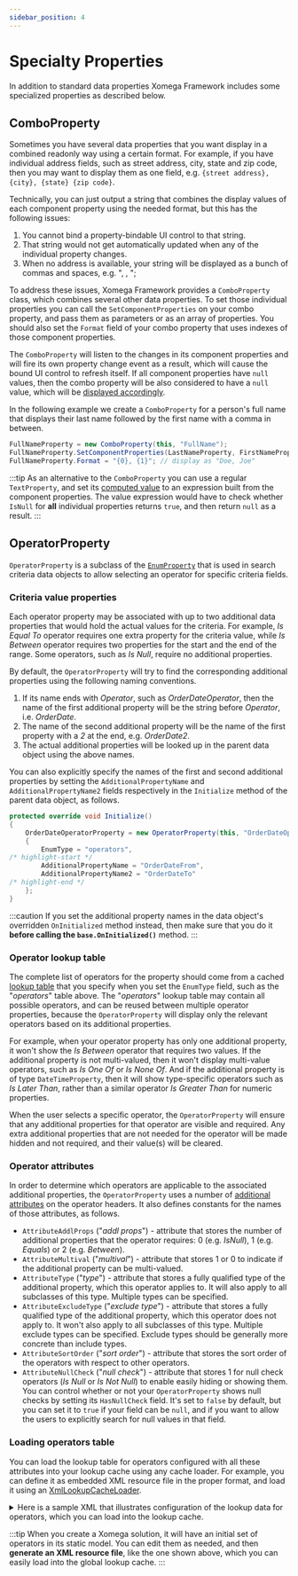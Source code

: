 ```yaml
---
sidebar_position: 4
---
```


# Specialty Properties

In addition to standard data properties Xomega Framework includes some specialized properties as described below.

## ComboProperty

Sometimes you have several data properties that you want display in a combined readonly way using a certain format. For example, if you have individual address fields, such as street address, city, state and zip code, then you may want to display them as one field, e.g. `{street address}, {city}, {state} {zip code}`.

Technically, you can just output a string that combines the display values of each component property using the needed format, but this has the following issues:
1. You cannot bind a property-bindable UI control to that string.
1. That string would not get automatically updated when any of the individual property changes.
1. When no address is available, your string will be displayed as a bunch of commas and spaces, e.g. ", ,  ";

To address these issues, Xomega Framework provides a `ComboProperty` class, which combines several other data properties. To set those individual properties you can call the `SetComponentProperties` on your combo property, and pass them as parameters or as an array of properties. You should also set the `Format` field of your combo property that uses indexes of those component properties.

The `ComboProperty` will listen to the changes in its component properties and will fire its own property change event as a result, which will cause the bound UI control to refresh itself. If all component properties have `null` values, then the combo property will be also considered to have a `null` value, which will be [displayed accordingly](base#null-values).

In the following example we create a `ComboProperty` for a person's full name that displays their last name followed by the first name with a comma in between.

```cs
FullNameProperty = new ComboProperty(this, "FullName");
FullNameProperty.SetComponentProperties(LastNameProperty, FirstNameProperty);
FullNameProperty.Format = "{0}, {1}"; // display as "Doe, Joe"
```

:::tip
As an alternative to the `ComboProperty` you can use a regular `TextProperty`, and set its [computed value](base#computed-value) to an expression built from the component properties. The value expression would have to check whether `IsNull` for **all** individual properties returns `true`, and then return `null` as a result.
:::

## OperatorProperty

`OperatorProperty` is a subclass of the [`EnumProperty`](enum) that is used in search criteria data objects to allow selecting an operator for specific criteria fields.

### Criteria value properties

Each operator property may be associated with up to two additional data properties that would hold the actual values for the criteria. For example, *Is Equal To* operator requires one extra property for the criteria value, while *Is Between* operator requires two properties for the start and the end of the range. Some operators, such as *Is Null*, require no additional properties.

By default, the `OperatorProperty` will try to find the corresponding additional properties using the following naming conventions.
1. If its name ends with *Operator*, such as *OrderDateOperator*, then the name of the first additional property will be the string before *Operator*, i.e. *OrderDate*.
1. The name of the second additional property will be the name of the first property with a *2* at the end, e.g. *OrderDate2*.
1. The actual additional properties will be looked up in the parent data object using the above names.

You can also explicitly specify the names of the first and second additional properties by setting the `AdditionalPropertyName` and `AdditionalPropertyName2` fields respectively in the `Initialize` method of the parent data object, as follows.

```cs title="OrderCriteriaObject.cs"
protected override void Initialize()
{
    OrderDateOperatorProperty = new OperatorProperty(this, "OrderDateOperator")
    {
        EnumType = "operators",
/* highlight-start */
        AdditionalPropertyName = "OrderDateFrom",
        AdditionalPropertyName2 = "OrderDateTo"
/* highlight-end */
    };
}
```

:::caution
If you set the additional property names in the data object's overridden `OnInitialized` method instead, then make sure that you do it **before calling the `base.OnInitialized()`** method.
:::

### Operator lookup table

The complete list of operators for the property should come from a cached [lookup table](../lookup#lookup-table) that you specify when you set the `EnumType` field, such as the "*operators*" table above. The "*operators*" lookup table may contain all possible operators, and can be reused between multiple operator properties, because the `OperatorProperty` will display only the relevant operators based on its additional properties. 

For example, when your operator property has only one additional property, it won't show the *Is Between* operator that requires two values. If the additional property is not multi-valued, then it won't display multi-value operators, such as *Is One Of* or *Is None Of*. And if the additional property is of type `DateTimeProperty`, then it will show type-specific operators such as *Is Later Than*, rather than a similar operator *Is Greater Than* for numeric properties.

When the user selects a specific operator, the `OperatorProperty` will ensure that any additional properties for that operator are visible and required. Any extra additional properties that are not needed for the operator will be made hidden and not required, and their value(s) will be cleared.

### Operator attributes

In order to determine which operators are applicable to the associated additional properties, the `OperatorProperty` uses a number of [additional attributes](../lookup#additional-attributes) on the operator headers. It also defines constants for the names of those attributes, as follows.

- `AttributeAddlProps` ("*addl props*") - attribute that stores the number of additional properties that the operator requires: 0 (e.g. *IsNull*), 1 (e.g. *Equals*) or 2 (e.g. *Between*).
- `AttributeMultival` ("*multival*") - attribute that stores 1 or 0 to indicate if the additional property can be multi-valued.
- `AttributeType` ("*type*") - attribute that stores a fully qualified type of the additional property, which this operator applies to. It will also apply to all subclasses of this type. Multiple types can be specified.
- `AttributeExcludeType` ("*exclude type*") - attribute that stores a fully qualified type of the additional property, which this operator does not apply to. It won't also apply to all subclasses of this type. Multiple exclude types can be specified. Exclude types should be generally more concrete than include types.
- `AttributeSortOrder` ("*sort order*") - attribute that stores the sort order of the operators with respect to other operators.
- `AttributeNullCheck` ("*null check*") - attribute that stores 1 for null check operators (*Is Null* or *Is Not Null*) to enable easily hiding or showing them. You can control whether or not your `OperatorProperty` shows null checks by setting its `HasNullCheck` field. It's set to `false` by default, but you can set it to `true` if your field can be `null`, and if you want to allow the users to explicitly search for null values in that field.

### Loading operators table

You can load the lookup table for operators configured with all these attributes into your lookup cache using any cache loader. For example, you can define it as embedded XML resource file in the proper format, and load it using an [XmlLookupCacheLoader](../lookup#static-xml-data-loader).

<details>

<summary>Here is a sample XML that illustrates configuration of the lookup data for operators, which you can load into the lookup cache.</summary>

```xml
<enums xmlns="http://www.xomega.net/omodel">
<!-- highlight-next-line -->
  <enum name="operators">
    <properties>
      <property name="sort order"/>
      <property name="addl props" default="0"/>
      <property name="multival" default="0"/>
      <property name="type" multi-value="true"/>
      <property name="exclude type" multi-value="true"/>
      <property name="null check" default="0"/>
    </properties>
<!-- highlight-next-line -->
    <item name="Is Null" value="NL">
      <prop ref="sort order" value="00"/>
      <prop ref="null check" value="1"/>
    </item>
<!-- highlight-next-line -->
    <item name="Is Not Null" value="NNL">
      <prop ref="sort order" value="01"/>
      <prop ref="null check" value="1"/>
    </item>
<!-- highlight-next-line -->
    <item name="Is Equal To" value="EQ">
      <prop ref="sort order" value="10"/>
      <prop ref="addl props" value="1"/>
    </item>
<!-- highlight-next-line -->
    <item name="Is One Of" value="In">
      <prop ref="sort order" value="10"/>
      <prop ref="addl props" value="1"/>
      <prop ref="multival" value="1"/>
    </item>
<!-- highlight-next-line -->
    <item name="Is Less Than" value="LT">
      <prop ref="sort order" value="13"/>
      <prop ref="addl props" value="1"/>
      <prop ref="type" value="BigIntegerProperty"/>
      <prop ref="type" value="DecimalProperty"/>
      <prop ref="exclude type" value="BigIntegerKeyProperty"/>
      <prop ref="exclude type" value="IntegerKeyProperty"/>
      <prop ref="exclude type" value="SmallIntegerKeyProperty"/>
      <prop ref="exclude type" value="TinyIntegerKeyProperty"/>
    </item>
<!-- highlight-next-line -->
    <item name="Last 30 Days" value="[bod-30d,ct]">
      <prop ref="sort order" value="07"/>
      <prop ref="type" value="DateTimeProperty"/>
    </item>
<!-- highlight-next-line -->
    <item name="Is Later Than" value="Later">
      <prop ref="sort order" value="14"/>
      <prop ref="addl props" value="1"/>
      <prop ref="type" value="DateTimeProperty"/>
    </item>
<!-- highlight-next-line -->
    <item name="Contains" value="CN">
      <prop ref="sort order" value="12"/>
      <prop ref="addl props" value="1"/>
      <prop ref="type" value="TextProperty"/>
      <prop ref="exclude type" value="EnumProperty"/>
    </item>
<!-- highlight-next-line -->
    <item name="Is Between" value="BW">
      <prop ref="sort order" value="20"/>
      <prop ref="addl props" value="2"/>
      <prop ref="type" value="IntegerProperty"/>
      <prop ref="type" value="DecimalProperty"/>
      <prop ref="type" value="DateTimeProperty"/>
    </item>
  </enum>
</enums>
```

</details>

:::tip
When you create a Xomega solution, it will have an initial set of operators in its static model. You can edit them as needed, and then **generate an XML resource file**, like the one shown above, which you can easily load into the global lookup cache.
:::